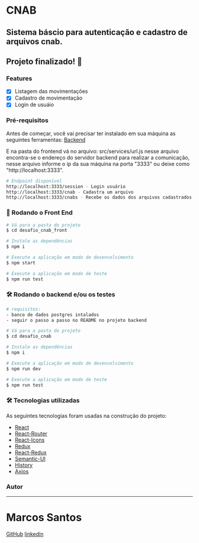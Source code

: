 # CNAB

## Sistema báscio para autenticação e cadastro de arquivos cnab.

## Projeto finalizado! 🚀

### Features

- [x] Listagem das movimentações
- [x] Cadastro de movimentação
- [x] Login de usuáio

### Pré-requisitos

Antes de começar, você vai precisar ter instalado em sua máquina as seguintes ferramentas:
[Backend](https://github.com/Marcos1710/desafio_cnab)

E na pasta do frontend vá no arquivo: src/services/url.js
nesse arquivo encontra-se o endereço do servidor backend para realizar a comunicação,
nesse arquivo informe o ip da sua máquina na porta "3333" ou deixe como "http://localhost:3333".

```bash
# Endpoint disponível
http://localhost:3333/session - Login usuário
http://localhost:3333/cnab - Cadastra um arquivo
http://localhost:3333/cnabs - Recebe os dados dos arquivos cadastrados
```

### 🎲 Rodando o Front End

```bash
# Vá para a pasta do projeto
$ cd desafio_cnab_front

# Instale as dependências
$ npm i

# Execute a aplicação em modo de desenvolvimento
$ npm start

# Execute a aplicação em modo de teste
$ npm run test

```

### 🛠 Rodando o backend e/ou os testes

```bash
# requisitos: 
- banco de dados postgres intalados
- seguir o passo a passo no README no projeto backend

# Vá para a pasta do projeto
$ cd desafio_cnab

# Instale as dependências
$ npm i

# Execute a aplicação em modo de desenvolvimento
$ npm run dev

# Execute a aplicação em modo de teste
$ npm run test

```

### 🛠 Tecnologias utilizadas

As seguintes tecnologias foram usadas na construção do projeto:

- [React](https://pt-br.reactjs.org/)
- [React-Router](https://reactrouter.com/)
- [React-Icons](https://react-icons.github.io/react-icons/)
- [Redux](https://redux.js.org/)
- [React-Redux](https://react-redux.js.org/)
- [Semantic-UI](https://react.semantic-ui.com/)
- [History](https://github.com/ReactTraining/history#readme)
- [Axios](https://github.com/axios/axios)

### Autor

---

# Marcos Santos

[GitHub](https://github.com/Marcos1710)
[linkedin](https://www.linkedin.com/public-profile/in/marcos-samuel-1710)
